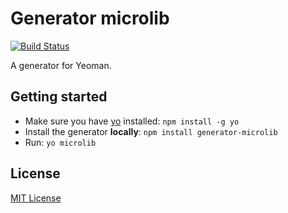# Generator microlib
[![Build Status](https://secure.travis-ci.org/asbjornenge/generator-microlib.png?branch=master)](https://travis-ci.org/asbjornenge/generator-microlib)

A generator for Yeoman.

## Getting started
- Make sure you have [yo](https://github.com/yeoman/yo) installed:
    `npm install -g yo`
- Install the generator **locally**: `npm install generator-microlib`
- Run: `yo microlib`

## License
[MIT License](http://en.wikipedia.org/wiki/MIT_License)
